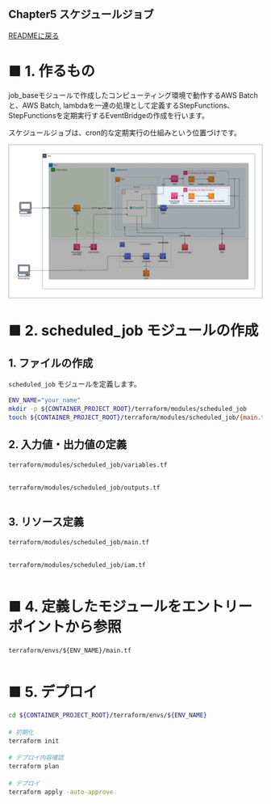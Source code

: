 Chapter5 スケジュールジョブ
---
[READMEに戻る](../README.md)

# ■ 1. 作るもの

job_baseモジュールで作成したコンピューティング環境で動作するAWS Batchと、AWS Batch, lambdaを一連の処理として定義するStepFunctions、StepFunctionsを定期実行するEventBridgeの作成を行います。  

スケジュールジョブは、cron的な定期実行の仕組みという位置づけです。

<img src="img/05/drawio/architecture.drawio.png" width="900px">

# ■ 2. scheduled_job モジュールの作成

## 1. ファイルの作成

`scheduled_job` モジュールを定義します。

```bash
ENV_NAME="your_name"
mkdir -p ${CONTAINER_PROJECT_ROOT}/terraform/modules/scheduled_job
touch ${CONTAINER_PROJECT_ROOT}/terraform/modules/scheduled_job/{main.tf,variables.tf,outputs.tf,iam.tf}
```

## 2. 入力値・出力値の定義

`terraform/modules/scheduled_job/variables.tf`

```hcl
```

`terraform/modules/scheduled_job/outputs.tf`

```hcl
```

## 3. リソース定義

`terraform/modules/scheduled_job/main.tf`

```hcl
```

`terraform/modules/scheduled_job/iam.tf`

```hcl
```

# ■ 4. 定義したモジュールをエントリーポイントから参照

`terraform/envs/${ENV_NAME}/main.tf`

```hcl
```

# ■ 5. デプロイ

```bash
cd ${CONTAINER_PROJECT_ROOT}/terraform/envs/${ENV_NAME}

# 初期化
terraform init

# デプロイ内容確認
terraform plan

# デプロイ
terraform apply -auto-approve
```